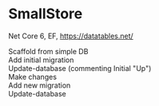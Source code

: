 # SmallStore

Net Core 6, EF, https://datatables.net/
<br>

Scaffold from simple DB <br>
Add initial migration <br>
Update-database (commenting Initial "Up") <br>
Make changes <br>
Add new migration <br>
Update-database <br>
